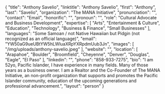 {
  "title": "Anthony Savelio",
  "linktitle": "Anthony Savelio",
  "first": "Anthony",
  "last": "Savelio",
  "organization": "The MANA Initiative",
  "pronunciation": "",
  "contact": "Email",
  "honorific": "",
  "pronoun": "",
  "role": "Cultural Advocate and Business Development",
  "expertise": [
    "Arts",
    "Entertainment & Culture",
    "Education",
    "Technology",
    "Business & Finance",
    "Small Businesses"
  ],
  "languages": "Some Samoan / not Native Hawaiian but Pidgin (not recognized as an official language)",
  "email": "YW50aG9ueUBtYW5hLWluaXRpYXRpdmUub3Jn",
  "images": [
    "/img/uploads/anthony-savelio.jpeg"
  ],
  "website": "",
  "location": [
    "Arapahoe",
    "Boulder",
    "Broomfield",
    "Cheyenne",
    "Denver",
    "Douglas",
    "Eagle",
    "El Paso"
  ],
  "linkedin": "",
  "phone": "858-933-7275",
  "bio": "I am 52yo, Pacific Islander, I have experience in many fields.  Many of those years as a business owner. I am a Realtor and the Co-Founder of The MANA Initiative, an non-profit organization that supports and promotes the Pacific Islander community, education of the upcoming generations and professional advancement.",
  "layout": "person"
}